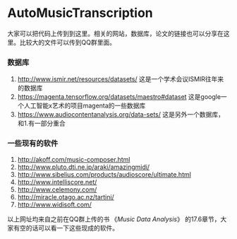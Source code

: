 # AutoMusicTranscription
大家可以把代码上传到到这里。相关的网站，数据库，论文的链接也可以分享在这里。比较大的文件可以传到QQ群里面。  
### 数据库
1. <http://www.ismir.net/resources/datasets/>    这是一个学术会议ISMIR往年来的数据库  
2. <https://magenta.tensorflow.org/datasets/maestro#dataset>  这是google一个人工智能x艺术的项目magenta的一些数据库  
3. <https://www.audiocontentanalysis.org/data-sets/> 这是另外一个数据库，和1.有一部分重合  

### 一些现有的软件  
1. <http://akoff.com/music-composer.html>   
2. <http://www.pluto.dti.ne.jp/araki/amazingmidi/>  
3. <http://www.sibelius.com/products/audioscore/ultimate.html>  
4. <http://www.intelliscore.net/>  
5. <http://www.celemony.com/>  
6. <http://miracle.otago.ac.nz/tartini/>  
7. <http://www.widisoft.com/>  
  
以上网址均来自之前在QQ群上传的书 《*Music Data Analysis*》 的17.6章节，大家有空的话可以看一下这些现成的软件。